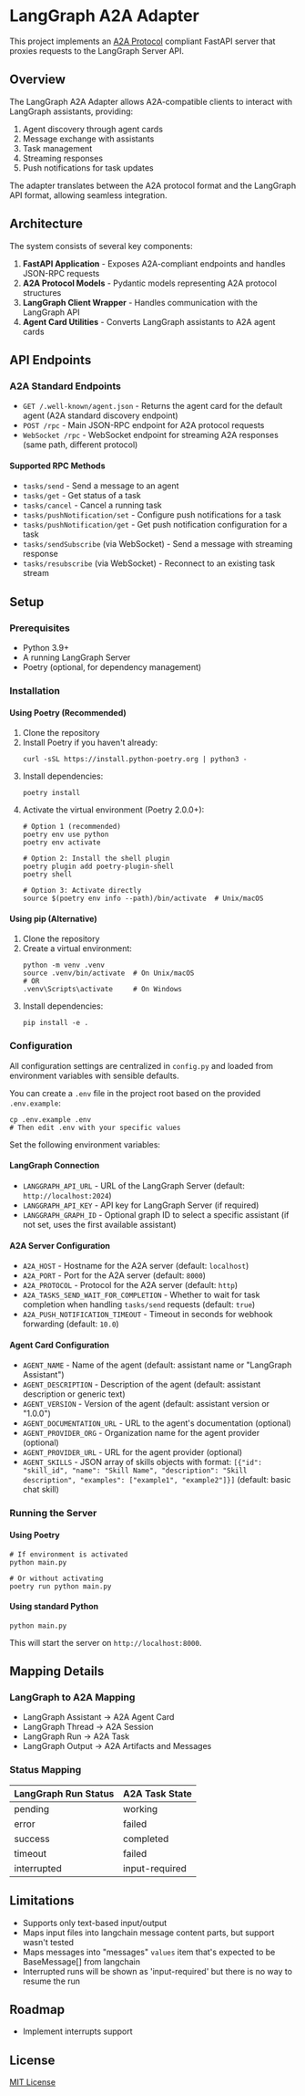 # LangGraph A2A Adapter

This project implements an [A2A Protocol](https://google.github.io/A2A/) compliant FastAPI server that proxies requests to the LangGraph Server API.

## Overview

The LangGraph A2A Adapter allows A2A-compatible clients to interact with LangGraph assistants, providing:

1. Agent discovery through agent cards
2. Message exchange with assistants
3. Task management
4. Streaming responses
5. Push notifications for task updates

The adapter translates between the A2A protocol format and the LangGraph API format, allowing seamless integration.

## Architecture

The system consists of several key components:

1. **FastAPI Application** - Exposes A2A-compliant endpoints and handles JSON-RPC requests
2. **A2A Protocol Models** - Pydantic models representing A2A protocol structures
3. **LangGraph Client Wrapper** - Handles communication with the LangGraph API
4. **Agent Card Utilities** - Converts LangGraph assistants to A2A agent cards

## API Endpoints

### A2A Standard Endpoints

- `GET /.well-known/agent.json` - Returns the agent card for the default agent (A2A standard discovery endpoint)
- `POST /rpc` - Main JSON-RPC endpoint for A2A protocol requests
- `WebSocket /rpc` - WebSocket endpoint for streaming A2A responses (same path, different protocol)

#### Supported RPC Methods

- `tasks/send` - Send a message to an agent
- `tasks/get` - Get status of a task
- `tasks/cancel` - Cancel a running task
- `tasks/pushNotification/set` - Configure push notifications for a task
- `tasks/pushNotification/get` - Get push notification configuration for a task
- `tasks/sendSubscribe` (via WebSocket) - Send a message with streaming response
- `tasks/resubscribe` (via WebSocket) - Reconnect to an existing task stream

## Setup

### Prerequisites

- Python 3.9+
- A running LangGraph Server
- Poetry (optional, for dependency management)

### Installation

#### Using Poetry (Recommended)

1. Clone the repository
2. Install Poetry if you haven't already:
   ```
   curl -sSL https://install.python-poetry.org | python3 -
   ```
3. Install dependencies:
   ```
   poetry install
   ```
4. Activate the virtual environment (Poetry 2.0.0+):
   ```
   # Option 1 (recommended)
   poetry env use python
   poetry env activate
   
   # Option 2: Install the shell plugin
   poetry plugin add poetry-plugin-shell
   poetry shell
   
   # Option 3: Activate directly
   source $(poetry env info --path)/bin/activate  # Unix/macOS
   ```

#### Using pip (Alternative)

1. Clone the repository
2. Create a virtual environment:
   ```
   python -m venv .venv
   source .venv/bin/activate  # On Unix/macOS
   # OR
   .venv\Scripts\activate     # On Windows
   ```
3. Install dependencies:
   ```
   pip install -e .
   ```

### Configuration

All configuration settings are centralized in `config.py` and loaded from environment variables with sensible defaults.

You can create a `.env` file in the project root based on the provided `.env.example`:

```
cp .env.example .env
# Then edit .env with your specific values
```

Set the following environment variables:

#### LangGraph Connection
- `LANGGRAPH_API_URL` - URL of the LangGraph Server (default: `http://localhost:2024`)
- `LANGGRAPH_API_KEY` - API key for LangGraph Server (if required)
- `LANGGRAPH_GRAPH_ID` - Optional graph ID to select a specific assistant (if not set, uses the first available assistant)

#### A2A Server Configuration
- `A2A_HOST` - Hostname for the A2A server (default: `localhost`)
- `A2A_PORT` - Port for the A2A server (default: `8000`)
- `A2A_PROTOCOL` - Protocol for the A2A server (default: `http`)
- `A2A_TASKS_SEND_WAIT_FOR_COMPLETION` - Whether to wait for task completion when handling `tasks/send` requests (default: `true`)
- `A2A_PUSH_NOTIFICATION_TIMEOUT` - Timeout in seconds for webhook forwarding (default: `10.0`)

#### Agent Card Configuration
- `AGENT_NAME` - Name of the agent (default: assistant name or "LangGraph Assistant")
- `AGENT_DESCRIPTION` - Description of the agent (default: assistant description or generic text)
- `AGENT_VERSION` - Version of the agent (default: assistant version or "1.0.0")
- `AGENT_DOCUMENTATION_URL` - URL to the agent's documentation (optional)
- `AGENT_PROVIDER_ORG` - Organization name for the agent provider (optional)
- `AGENT_PROVIDER_URL` - URL for the agent provider (optional)
- `AGENT_SKILLS` - JSON array of skills objects with format: `[{"id": "skill_id", "name": "Skill Name", "description": "Skill description", "examples": ["example1", "example2"]}]` (default: basic chat skill)

### Running the Server

#### Using Poetry

```
# If environment is activated
python main.py

# Or without activating
poetry run python main.py
```

#### Using standard Python

```
python main.py
```

This will start the server on `http://localhost:8000`.

## Mapping Details

### LangGraph to A2A Mapping

- LangGraph Assistant → A2A Agent Card
- LangGraph Thread → A2A Session
- LangGraph Run → A2A Task
- LangGraph Output → A2A Artifacts and Messages

### Status Mapping

| LangGraph Run Status | A2A Task State |
|----------------------|----------------|
| pending              | working        |
| error                | failed         |
| success              | completed      |
| timeout              | failed         |
| interrupted          | input-required |

## Limitations

- Supports only text-based input/output
- Maps input files into langchain message content parts, but support wasn't tested
- Maps messages into "messages" `values` item that's expected to be BaseMessage[] from langchain
- Interrupted runs will be shown as 'input-required' but there is no way to resume the run

## Roadmap

- Implement interrupts support

## License

[MIT License](LICENSE)
